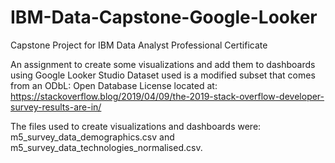 # IBM-Data-Capstone-Google-Looker
Capstone Project for IBM Data Analyst Professional Certificate

An assignment to create some visualizations and add them to dashboards using Google Looker Studio
Dataset used is a modified subset that comes from an ODbL: Open Database License located at: https://stackoverflow.blog/2019/04/09/the-2019-stack-overflow-developer-survey-results-are-in/ 

The files used to create visualizations and dashboards were:  m5_survey_data_demographics.csv and m5_survey_data_technologies_normalised.csv. 
